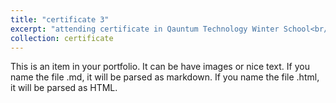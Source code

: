 ```yaml
---
title: "certificate 3"
excerpt: "attending certificate in Qauntum Technology Winter School<br/><img src='/workspaces/hasan.github.io/_portfolio/certificate_3.jpg'>"
collection: certificate
---
```


This is an item in your portfolio. It can be have images or nice text. If you name the file .md, it will be parsed as markdown. If you name the file .html, it will be parsed as HTML. 
